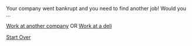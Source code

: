 Your company went bankrupt and you need to find another job! 
Would you ...

[Work at another company](anothercompany.md) OR [Work at a deli](deli.md)

[Start Over](../home.md)
